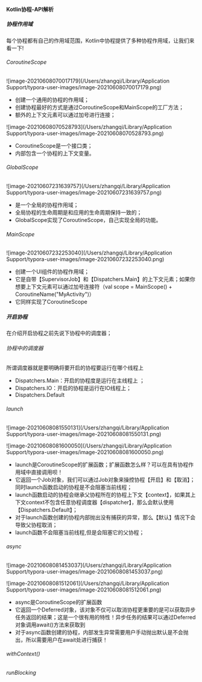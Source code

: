 #### Kotlin协程-API解析

##### 协程作用域

每个协程都有自己的作用域范围，Kotlin中协程提供了多种协程作用域，让我们来看一下!

###### CoroutineScope

![image-20210608070017179](/Users/zhangqi/Library/Application Support/typora-user-images/image-20210608070017179.png)

- 创建一个通用的协程的作用域；
- 创建协程最好的方式是通过CoroutineScope和MainScope的工厂方法；
- 额外的上下文元素可以通过加号进行连接；

![image-20210608070528793](/Users/zhangqi/Library/Application Support/typora-user-images/image-20210608070528793.png)

- CoroutineScope是一个接口类；
- 内部包含一个协程的上下文变量。

###### GlobalScope

![image-20210607231639757](/Users/zhangqi/Library/Application Support/typora-user-images/image-20210607231639757.png)

- 是一个全局的协程作用域；
- 全局协程的生命周期是和应用的生命周期保持一致的；
- GlobalScope实现了CoroutineScope，自己实现全局的功能。

###### MainScope

![image-20210607232253040](/Users/zhangqi/Library/Application Support/typora-user-images/image-20210607232253040.png)

- 创建一个UI组件的协程作用域；
- 它是自带【SupervisorJob】和【Dispatchers.Main】的上下文元素；如果你想要上下文元素可以通过加号连接符（val scope = MainScope() + CoroutineName("MyActivity")）
- 它同样实现了CoroutineScope

##### 开启协程

在介绍开启协程之前先说下协程中的调度器；

###### 协程中的调度器

所谓调度器就是要明确将要开启的协程要运行在哪个线程上

- Dispatchers.Main：开启的协程度是运行在主线程上 ；
- Dispatchers.IO：开启的协程是运行在IO线程上；
- Dispatchers.Default

###### launch

![image-20210608081550131](/Users/zhangqi/Library/Application Support/typora-user-images/image-20210608081550131.png)

![image-20210608081600050](/Users/zhangqi/Library/Application Support/typora-user-images/image-20210608081600050.png)

- launch是CoroutineScope的扩展函数；扩展函数怎么样？可以在具有协程作用域中直接调用呗！
- 它返回一个Job对象，我们可以通过Job对象来操控协程【开启】和【取消】；同时launch函数启动的协程是不会阻塞当前线程；
- launch函数启动的协程会继承父协程所在的协程上下文【context】，如果其上下文context不包含任意协程调度器【dispatcher】，那么会默认使用【Dispatchers.Default】；
- 对于launch函数创建的协程内部抛出没有捕获的异常，那么【默认】情况下会导致父协程取消；
- launch函数不会阻塞当前线程,但是会阻塞它的父协程；



###### async

![image-20210608081453037](/Users/zhangqi/Library/Application Support/typora-user-images/image-20210608081453037.png)

![image-20210608081512061](/Users/zhangqi/Library/Application Support/typora-user-images/image-20210608081512061.png)

- async是CoroutineScope的扩展函数
- 它返回一个Deferred对象，该对象不仅可以取消协程更重要的是可以获取异步任务返回的结果；这是一个很有用的特性！异步任务的结果可以通过Deferred对象调用await()方法来获取到
- 对于async函数创建的协程，内部发生异常需要用户手动抛出默认是不会抛出，所以需要用户在await处进行捕获！

###### withContext()

###### runBlocking



